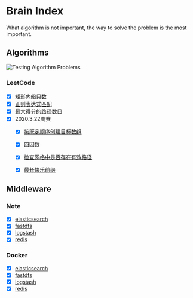 # Brain Index
What algorithm is not important, the way to solve the problem is the most important.

## Algorithms

![Testing Algorithm Problems](https://github.com/XyParaCrim/brain-index/workflows/Testing%20Algorithm%20Problems/badge.svg)

### LeetCode

* [x] [矩形内船只数](https://github.com/XyParaCrim/brain-index/tree/master/algorithms/leet-code/ship-count) 
* [x] [正则表达式匹配](https://github.com/XyParaCrim/brain-index/tree/master/algorithms/leet-code/regular-expression-matching)
* [x] [最大得分的路径数目](https://github.com/XyParaCrim/brain-index/tree/master/algorithms/leet-code/number-of-paths-with-max-score)
* [x] 2020.3.22周赛
    * [x] [按既定顺序创建目标数组](https://github.com/XyParaCrim/brain-index/tree/master/algorithms/leet-code/create-target-array-in-the-given-order) 
    * [x] [四因数](https://github.com/XyParaCrim/brain-index/tree/master/algorithms/leet-code/four-divisors)
    * [x] [检查网格中是否存在有效路径](https://github.com/XyParaCrim/brain-index/tree/master/algorithms/leet-code/check-if-there-is-a-valid-path-in-a-grid)
    * [x] [最长快乐前缀](https://github.com/XyParaCrim/brain-index/tree/master/algorithms/leet-code/longest-happy-prefix)


## Middleware

### Note

* [x] [elasticsearch](https://github.com/XyParaCrim/brain-index/tree/master/middleware/elasticsearch)
* [x] [fastdfs](https://github.com/XyParaCrim/brain-index/tree/master/middleware/fastdfs)
* [x] [logstash](https://github.com/XyParaCrim/brain-index/tree/master/middleware/logstash)
* [x] [redis](https://github.com/XyParaCrim/brain-index/tree/master/middleware/redis)

### Docker

* [x] [elasticsearch](https://github.com/XyParaCrim/brain-index/tree/master/middleware/elasticsearch/docker)
* [x] [fastdfs](https://github.com/XyParaCrim/brain-index/tree/master/middleware/fastdfs/docker)
* [x] [logstash](https://github.com/XyParaCrim/brain-index/tree/master/middleware/logstash/docker)
* [x] [redis](https://github.com/XyParaCrim/brain-index/tree/master/middleware/redis/docker)
